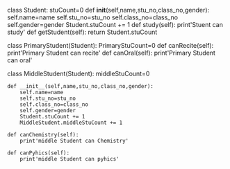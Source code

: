 class Student:
    stuCount=0
    def __init__(self,name,stu_no,class_no,gender):
        self.name=name
        self.stu_no=stu_no
        self.class_no=class_no
        self.gender=gender
        Student.stuCount += 1
    def study(self):
        print'Stuent can study'
    def getStudent(self):
        return Student.stuCount

class PrimaryStudent(Student):
    PrimaryStuCount=0
    def canRecite(self):
        print'Primary Student can recite'
    def canOral(self):
        print'Primary Student can oral'

class MiddleStudent(Student):
    middleStuCount=0

    def __init__(self,name,stu_no,class_no,gender):
        self.name=name
        self.stu_no=stu_no
        self.class_no=class_no
        self.gender=gender
        Student.stuCount += 1
        MiddleStudent.middleStuCount += 1

    def canChemistry(self):
        print'middle Student can Chemistry'

    def canPyhics(self):
        print'middle Student can pyhics'
